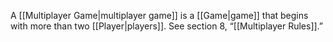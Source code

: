 A [[Multiplayer Game|multiplayer game]] is a [[Game|game]] that begins with more than two [[Player|players]]. See section 8,
“[[Multiplayer Rules]].”